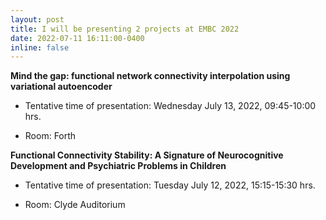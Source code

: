 ```yaml
---
layout: post
title: I will be presenting 2 projects at EMBC 2022
date: 2022-07-11 16:11:00-0400
inline: false
---
```


**Mind the gap: functional network connectivity interpolation using variational autoencoder**

- Tentative time of presentation: Wednesday July 13, 2022, 09:45-10:00 hrs.

- Room: Forth

**Functional Connectivity Stability: A Signature of Neurocognitive Development and Psychiatric Problems in Children**

- Tentative time of presentation: Tuesday July 12, 2022, 15:15-15:30 hrs.

- Room: Clyde Auditorium